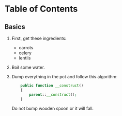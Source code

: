 Table of Contents
=================

Basics
------

 1. First, get these ingredients:

      * carrots
      * celery
      * lentils

 2. Boil some water.

 3. Dump everything in the pot and follow
    this algorithm:

	```php
		public function __construct()
		{
			parent::__construct();
		}
	```

    Do not bump wooden spoon or it will fall.